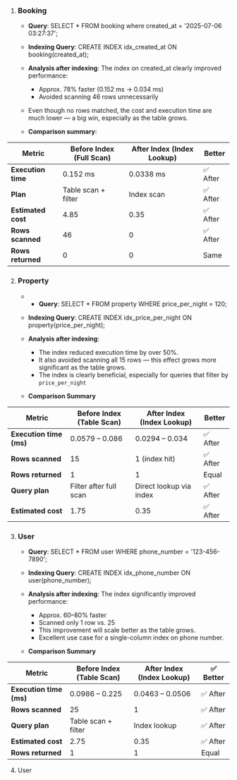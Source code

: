 1. ### Booking
    - **Query**: SELECT * FROM booking where created_at = '2025-07-06 03:27:37';

    - **Indexing Query**: CREATE INDEX idx_created_at ON booking(created_at);

    - **Analysis after indexing**: 
        The index on created_at clearly improved performance:
        - Approx. 78% faster (0.152 ms → 0.034 ms)
        - Avoided scanning 46 rows unnecessarily
    - Even though no rows matched, the cost and execution time are much lower — a big win, especially as the table grows.

    - **Comparison summary**:

| Metric             | Before Index (Full Scan) | After Index (Index Lookup) | Better  |
| ------------------ | ------------------------ | -------------------------- | ------- |
| **Execution time** | 0.152 ms                 | 0.0338 ms                  | ✅ After |
| **Plan**           | Table scan + filter      | Index scan                 | ✅ After |
| **Estimated cost** | 4.85                     | 0.35                       | ✅ After |
| **Rows scanned**   | 46                       | 0                          | ✅ After |
| **Rows returned**  | 0                        | 0                          | Same    |


2. ### Property

    - - **Query**: SELECT * FROM property WHERE price_per_night = 120;

    - **Indexing Query**: CREATE INDEX idx_price_per_night ON property(price_per_night);

    - **Analysis after indexing**: 
        - The index reduced execution time by over 50%.
        - It also avoided scanning all 15 rows — this effect grows more significant as the table grows.
        - The index is clearly beneficial, especially for queries that filter by `price_per_night`

    - **Comparison Summary**

| Metric                  | Before Index (Table Scan) | After Index (Index Lookup) | Better |
| ----------------------- | ------------------------- | -------------------------- | --------- |
| **Execution time (ms)** | 0.0579 – 0.086            | 0.0294 – 0.034             | ✅ After   |
| **Rows scanned**        | 15                        | 1 (index hit)              | ✅ After   |
| **Rows returned**       | 1                         | 1                          | Equal     |
| **Query plan**          | Filter after full scan    | Direct lookup via index    | ✅ After   |
| **Estimated cost**      | 1.75                      | 0.35                       | ✅ After   |


3. ### User
    - **Query**: SELECT * FROM user WHERE phone_number = '123-456-7890';
    - **Indexing Query**: CREATE INDEX idx_phone_number ON user(phone_number);
     - **Analysis after indexing**: 
        The index significantly improved performance:
        - Approx. 60–80% faster
        - Scanned only 1 row vs. 25
        - This improvement will scale better as the table grows.
        -  Excellent use case for a single-column index on phone number.

     - **Comparison Summary**

| Metric                  | Before Index (Table Scan) | After Index (Index Lookup) | ✅ Better |
| ----------------------- | ------------------------- | -------------------------- | -------- |
| **Execution time (ms)** | 0.0986 – 0.225            | 0.0463 – 0.0506            | ✅ After  |
| **Rows scanned**        | 25                        | 1                          | ✅ After  |
| **Query plan**          | Table scan + filter       | Index lookup               | ✅ After  |
| **Estimated cost**      | 2.75                      | 0.35                       | ✅ After  |
| **Rows returned**       | 1                         | 1                          | Equal    |

4. User

